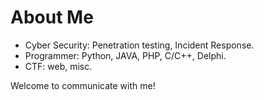 # About Me

- Cyber Security: Penetration testing, Incident Response.
- Programmer: Python, JAVA, PHP, C/C++, Delphi.
- CTF: web, misc.

Welcome to communicate with me!
